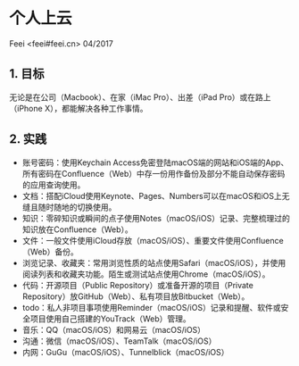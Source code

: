# 个人上云

Feei <feei#feei.cn> 04/2017

## 1. 目标
无论是在公司（Macbook）、在家（iMac Pro）、出差（iPad Pro）或在路上（iPhone X），都能解决各种工作事情。

## 2. 实践
- 账号密码：使用Keychain Access免密登陆macOS端的网站和iOS端的App、所有密码在Confluence（Web）中存一份用作备份及部分不能自动保存密码的应用查询使用。
- 文档：搭配iCloud使用Keynote、Pages、Numbers可以在macOS和iOS上无缝且随时随地的切换使用。
- 知识：零碎知识或瞬间的点子使用Notes（macOS/iOS）记录、完整梳理过的知识放在Confluence（Web）。
- 文件：一般文件使用iCloud存放（macOS/iOS）、重要文件使用Confluence（Web）备份。
- 浏览记录、收藏夹：常用浏览性质的站点使用Safari（macOS/iOS），并使用阅读列表和收藏夹功能。陌生或测试站点使用Chrome（macOS/iOS）。
- 代码：开源项目（Public Repository）或准备开源的项目（Private Repository）放GitHub（Web）、私有项目放Bitbucket（Web）。
- todo：私人非项目事项使用Reminder（macOS/iOS）记录和提醒、软件或安全项目使用自己搭建的YouTrack（Web）管理。
- 音乐：QQ（macOS/iOS）和网易云（macOS/iOS）
- 沟通：微信（macOS/iOS）、TeamTalk（macOS/iOS）
- 内网：GuGu（macOS/iOS）、Tunnelblick（macOS/iOS）
